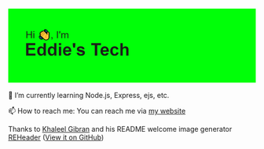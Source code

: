 <a href="https://www.eddiestech.co.uk">![](https://github.com/EddiesTech/EddiesTech/raw/master/header.png)</a>

<!--
**EddiesTech/EddiesTech** is a ✨ _special_ ✨ repository because its `README.md` (this file) appears on your GitHub profile.
-->
<!--
🔭 I’m currently working on my own [Virtual Learning Environment](https://en.wikipedia.org/wiki/Virtual_learning_environment) and [MadeWithGlitch.me](https://madewithglitch.me) with [Riverside Rocks](https://riverside.rocks) ([View on GitHub](https://github.com/RiversideRocks)) and [Khaleel Gibran](https://khaleelgibran.com) ([View on GitHub](https://github.com/khalby786))
-->

🌱 I’m currently learning Node.js, Express, ejs, etc.

📫 How to reach me: You can reach me via [my website](https://eddiestech.co.uk/contact)

Thanks to [Khaleel Gibran](https://github.com/khalby786) and his README welcome image generator [REHeader](https://reheader.glitch.me/) ([View it on GitHub](https://github.com/khalby786/REHeader))
